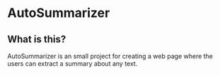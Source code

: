 AutoSummarizer
==============

## What is this?

AutoSummarizer is an small project for creating a web page where the users can extract a summary about any text.
